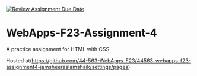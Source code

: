 [![Review Assignment Due Date](https://classroom.github.com/assets/deadline-readme-button-24ddc0f5d75046c5622901739e7c5dd533143b0c8e959d652212380cedb1ea36.svg)](https://classroom.github.com/a/4tKarLeg)
# WebApps-F23-Assignment-4
A practice assignment for HTML with CSS

Hosted at(https://github.com/44-563-WebApps-F23/44563-webapps-f23-assignment4-jamsheeraslamshaik/settings/pages)
